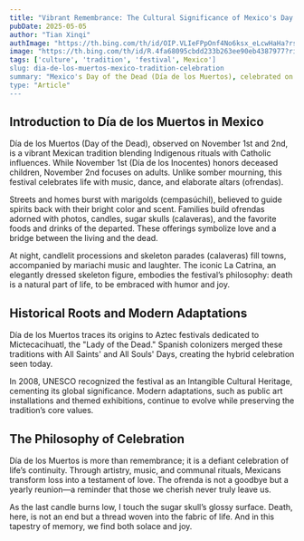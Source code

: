 ```yaml
---
title: "Vibrant Remembrance: The Cultural Significance of Mexico's Day of the Dead"
pubDate: 2025-05-05
author: "Tian Xinqi"
authImage: "https://th.bing.com/th/id/OIP.VLIeFPpOnf4No6ksx_eLcwHaHa?rs=1&pid=ImgDetMain"
image: "https://th.bing.com/th/id/R.4fa68095cbdd233b263ee90eb4387977?rik=P1sL%2bJC89nvX8A&riu=http%3a%2f%2fn.sinaimg.cn%2ftranslate%2f213%2fw2048h1365%2f20181106%2f8Cd3-hmhhnqt0196017.jpg&ehk=R0u3GMGjG26Muw82yQOSqYCOQLl66sM5qqX05zDS0vw%3d&risl=&pid=ImgRaw&r=0"
tags: ['culture', 'tradition', 'festival', Mexico']
slug: dia-de-los-muertos-mexico-tradition-celebration
summary: "Mexico's Day of the Dead (Día de los Muertos), celebrated on November 1st and 2nd, transforms grief into a colorful celebration of life. Explore the rituals, symbols, and profound meaning behind this UNESCO-recognized tradition."
type: "Article"
---
```


## Introduction to Día de los Muertos in Mexico

Día de los Muertos (Day of the Dead), observed on November 1st and 2nd, is a vibrant Mexican tradition blending Indigenous rituals with Catholic influences. While November 1st (Día de los Inocentes) honors deceased children, November 2nd focuses on adults. Unlike somber mourning, this festival celebrates life with music, dance, and elaborate altars (ofrendas).

Streets and homes burst with marigolds (cempasúchil), believed to guide spirits back with their bright color and scent. Families build ofrendas adorned with photos, candles, sugar skulls (calaveras), and the favorite foods and drinks of the departed. These offerings symbolize love and a bridge between the living and the dead.

At night, candlelit processions and skeleton parades (calaveras) fill towns, accompanied by mariachi music and laughter. The iconic La Catrina, an elegantly dressed skeleton figure, embodies the festival’s philosophy: death is a natural part of life, to be embraced with humor and joy.

## Historical Roots and Modern Adaptations

Día de los Muertos traces its origins to Aztec festivals dedicated to Mictecacihuatl, the "Lady of the Dead." Spanish colonizers merged these traditions with All Saints' and All Souls' Days, creating the hybrid celebration seen today.

In 2008, UNESCO recognized the festival as an Intangible Cultural Heritage, cementing its global significance. Modern adaptations, such as public art installations and themed exhibitions, continue to evolve while preserving the tradition’s core values.

## The Philosophy of Celebration

Día de los Muertos is more than remembrance; it is a defiant celebration of life’s continuity. Through artistry, music, and communal rituals, Mexicans transform loss into a testament of love. The ofrenda is not a goodbye but a yearly reunion—a reminder that those we cherish never truly leave us.

As the last candle burns low, I touch the sugar skull’s glossy surface. Death, here, is not an end but a thread woven into the fabric of life. And in this tapestry of memory, we find both solace and joy.


